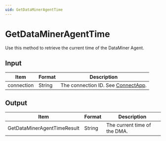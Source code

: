 ```yaml
---
uid: GetDataMinerAgentTime
---
```


# GetDataMinerAgentTime

Use this method to retrieve the current time of the DataMiner Agent.

## Input

| Item       | Format | Description                                          |
|------------|--------|------------------------------------------------------|
| connection | String | The connection ID. See [ConnectApp](xref:ConnectApp). |

## Output

| Item                         | Format | Description                  |
|------------------------------|--------|------------------------------|
| GetDataMinerAgentTimeResult | String | The current time of the DMA. |
